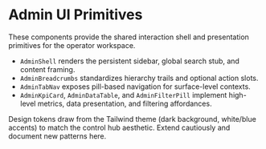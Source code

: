 # Admin UI Primitives

These components provide the shared interaction shell and presentation primitives for the operator workspace.

- `AdminShell` renders the persistent sidebar, global search stub, and content framing.
- `AdminBreadcrumbs` standardizes hierarchy trails and optional action slots.
- `AdminTabNav` exposes pill-based navigation for surface-level contexts.
- `AdminKpiCard`, `AdminDataTable`, and `AdminFilterPill` implement high-level metrics, data presentation, and filtering affordances.

Design tokens draw from the Tailwind theme (dark background, white/blue accents) to match the control hub aesthetic. Extend cautiously and document new patterns here.
